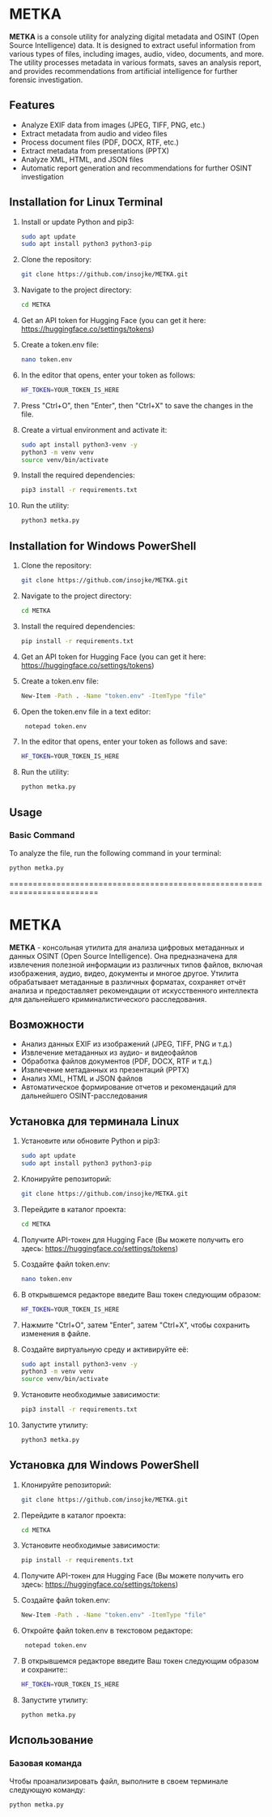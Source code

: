 # METKA

**METKA** is a console utility for analyzing digital metadata and OSINT (Open Source Intelligence) data. It is designed to extract useful information from various types of files, including images, audio, video, documents, and more. The utility processes metadata in various formats, saves an analysis report, and provides recommendations from artificial intelligence for further forensic investigation.

## Features

- Analyze EXIF data from images (JPEG, TIFF, PNG, etc.)
- Extract metadata from audio and video files
- Process document files (PDF, DOCX, RTF, etc.)
- Extract metadata from presentations (PPTX)
- Analyze XML, HTML, and JSON files
- Automatic report generation and recommendations for further OSINT investigation

## Installation for Linux Terminal

1. Install or update Python and pip3:

    ```bash
    sudo apt update
    sudo apt install python3 python3-pip
    ```

2. Clone the repository:

    ```bash
    git clone https://github.com/insojke/METKA.git
    ```

3. Navigate to the project directory:

    ```bash
    cd METKA
    ```

4. Get an API token for Hugging Face (you can get it here: https://huggingface.co/settings/tokens)

5. Create a token.env file:

    ```bash
    nano token.env
    ```

6. In the editor that opens, enter your token as follows:

     ```bash
    HF_TOKEN=YOUR_TOKEN_IS_HERE
    ```

7. Press "Ctrl+O", then "Enter", then "Ctrl+X" to save the changes in the file.

8. Create a virtual environment and activate it:
    ```bash
    sudo apt install python3-venv -y
    python3 -m venv venv
    source venv/bin/activate
    ```
    
9. Install the required dependencies:

    ```bash
    pip3 install -r requirements.txt
    ```

10. Run the utility:

    ```bash
    python3 metka.py
    ```

## Installation for Windows PowerShell

1. Clone the repository:

    ```bash
    git clone https://github.com/insojke/METKA.git
    ```

2. Navigate to the project directory:

    ```bash
    cd METKA
    ```
    
3. Install the required dependencies:
   
    ```bash
    pip install -r requirements.txt
    ```

4. Get an API token for Hugging Face (you can get it here: https://huggingface.co/settings/tokens)

5. Create a token.env file:

    ```bash
    New-Item -Path . -Name "token.env" -ItemType "file"
    ```

6. Open the token.env file in a text editor:

   ```bash
    notepad token.env
    ```

7. In the editor that opens, enter your token as follows and save:

   ```bash
   HF_TOKEN=YOUR_TOKEN_IS_HERE
   ```

8. Run the utility:

    ```bash
    python metka.py
    ```

## Usage

### Basic Command

To analyze the file, run the following command in your terminal:

```bash
python metka.py
```
=========================================================================
# METKA

**METKA** - консольная утилита для анализа цифровых метаданных и данных OSINT (Open Source Intelligence). Она предназначена для извлечения полезной информации из различных типов файлов, включая изображения, аудио, видео, документы и многое другое. Утилита обрабатывает метаданные в различных форматах, сохраняет отчёт анализа и предоставляет рекомендации от искусственного интеллекта для дальнейшего криминалистического расследования.

## Возможности

- Анализ данных EXIF из изображений (JPEG, TIFF, PNG и т.д.)
- Извлечение метаданных из аудио- и видеофайлов
- Обработка файлов документов (PDF, DOCX, RTF и т.д.)
- Извлечение метаданных из презентаций (PPTX)
- Анализ XML, HTML и JSON файлов
- Автоматическое формирование отчетов и рекомендаций для дальнейшего OSINT-расследования

## Установка для терминала Linux

1. Установите или обновите Python и pip3:

    ```bash
    sudo apt update
    sudo apt install python3 python3-pip
    ```

2. Клонируйте репозиторий:

    ```bash
    git clone https://github.com/insojke/METKA.git
    ```

3. Перейдите в каталог проекта:

    ```bash
    cd METKA
    ```

4. Получите API-токен для Hugging Face (Вы можете получить его здесь: https://huggingface.co/settings/tokens)

5. Создайте файл token.env:

    ```bash
    nano token.env
    ```

6. В открывшемся редакторе введите Ваш токен следующим образом:

    ```bash
    HF_TOKEN=YOUR_TOKEN_IS_HERE
    ```

7. Нажмите "Ctrl+O", затем "Enter", затем "Ctrl+X", чтобы сохранить изменения в файле.

8. Создайте виртуальную среду и активируйте её:

    ```bash
    sudo apt install python3-venv -y
    python3 -m venv venv
    source venv/bin/activate
    ```

9. Установите необходимые зависимости:

    ```bash
    pip3 install -r requirements.txt
    ```

10. Запустите утилиту:

    ```bash
    python3 metka.py
    ```

## Установка для Windows PowerShell

1. Клонируйте репозиторий:

    ```bash
    git clone https://github.com/insojke/METKA.git
    ```

2. Перейдите в каталог проекта:

    ```bash
    cd METKA
    ```
    
3. Установите необходимые зависимости:
   
    ```bash
    pip install -r requirements.txt
    ```

4. Получите API-токен для Hugging Face (Вы можете получить его здесь: https://huggingface.co/settings/tokens)

5. Создайте файл token.env:

    ```bash
    New-Item -Path . -Name "token.env" -ItemType "file"
    ```

6. Откройте файл token.env в текстовом редакторе:

   ```bash
    notepad token.env
    ```

7. В открывшемся редакторе введите Ваш токен следующим образом и сохраните::

   ```bash
   HF_TOKEN=YOUR_TOKEN_IS_HERE
   ```

8. Запустите утилиту:

    ```bash
    python metka.py
    ```

## Использование

### Базовая команда

Чтобы проанализировать файл, выполните в своем терминале следующую команду:

```bash
python metka.py
```
